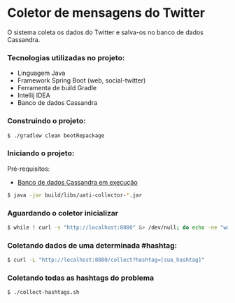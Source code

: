 # Coletor de mensagens do Twitter

O sistema coleta os dados do Twitter e salva-os no banco de dados Cassandra.

### Tecnologias utilizadas no projeto:

- Linguagem Java
- Framework Spring Boot (web, social-twitter)
- Ferramenta de build Gradle
- Intellij IDEA
- Banco de dados Cassandra

### Construindo o projeto:

```sh
$ ./gradlew clean bootRepackage
```

### Iniciando o projeto:

Pré-requisitos:

- [Banco de dados Cassandra em execução](../docker/Cassandra.md)

```sh
$ java -jar build/libs/uati-collector-*.jar
```

### Aguardando o coletor inicializar

```sh
$ while ! curl -s "http://localhost:8080" &> /dev/null; do echo -ne "waiting for collector..."\\r; sleep 2; done
```

### Coletando dados de uma determinada #hashtag:

```sh
$ curl -L "http://localhost:8080/collect?hashtag=[sua_hashtag]"
```

### Coletando todas as hashtags do problema

```sh
$ ./collect-hashtags.sh
```